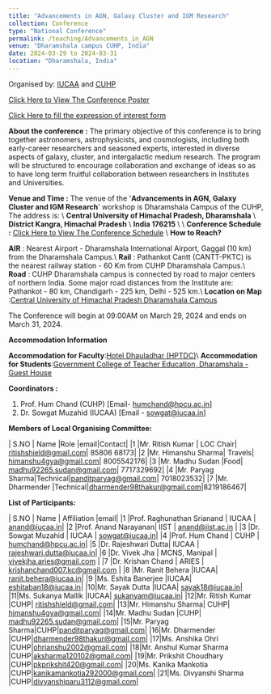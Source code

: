 ```yaml
---
title: "Advancements in AGN, Galaxy Cluster and IGM Research"
collection: Conference
type: "National Conference"
permalink: /teaching/Advancements_in_AGN
venue: "Dharamshala campus CUHP, India"
date: 2024-03-29 to 2024-03-31
location: "Dharamshala, India"
---
```

Organised by: [IUCAA](https://www.iucaa.in/en/) and [CUHP](https://www.cuhimachal.ac.in/index.php/SPMS/department/dept_physics_astronomical)

[Click Here to View The Conference Poster](https://chandrastarclub.github.io/files/poster.pdf)

[Click Here to fill the expression of interest form](https://forms.gle/H9vR1crytmCr3o1S8)

**About the conference :** The primary objective of this conference is to bring together astronomers, astrophysicists, and cosmologists, including both early-career researchers and seasoned experts, interested in diverse aspects of galaxy, cluster, and intergalactic medium research. The program will be structured to encourage collaboration and exchange of ideas so as to have long term fruitful collaboration between researchers in Institutes and Universities.

**Venue and Time :**  The venue of the '**Advancements in AGN, Galaxy Cluster and IGM Research**' workshop is Dharamshala Campus of the CUHP, The address is: \\
                    **Central University of Himachal Pradesh, Dharamshala** \\
                    **District Kangra, Himachal Pradesh** \\
                    **India 176215** \\
\\
**Conference Schedule :** [Click Here to View The Conference Schedule](https://chandrastarclub.github.io/files/CUHP_IUCAA_conference_2024.pdf)
\\
 **How to Reach?**

 **AIR** : Nearest Airport - Dharamshala International Airport, Gaggal (10 km) from the Dharamshala Campus.\\
 **Rail** : Pathankot Cantt (CANTT-PKTC) is the nearest railway station - 60 Km from CUHP Dharamshala Campus.\\
 **Road** : CUHP Dharamshala campus is connected by road to major centers of northern India. Some major road distances from the Institute are: Pathankot - 80 km, Chandigarh - 225 km, Delhi - 525 km.\\
 **Location on Map** :[Central University of Himachal Pradesh Dharamshala Campus](https://maps.app.goo.gl/Y8TLwJDbiRtn1JQu6)

 The Conference will begin at 09:00AM on March 29, 2024 and ends on March 31, 2024.

 **Accommodation Information**


 **Accommodation for Faculty**:[Hotel Dhauladhar (HPTDC)](https://maps.app.goo.gl/fpLsWBxYvtK3KPDV8)\\
**Accommodation for Students**:[Government College of Teacher Education, Dharamshala - Guest House](https://maps.app.goo.gl/RX8z9PXg7sCHze6X9)

 <!-- The Conference will begin at 09:00AM on March 29, 2024 and ends on March 31, 2024. -->
**Coordinators :**

1. Prof. Hum Chand (CUHP) [Email- humchand@hpcu.ac.in]
2. Dr. Sowgat Muzahid (IUCAA) [Email - sowgat@iucaa.in]

**Members of Local Organising Committee:**

| S.NO  | Name  |Role |email|Contact|
|1 |Mr. Ritish Kumar | LOC Chair| ritishshield@gmail.com| 85806 68173|
|2 |Mr. Himanshu Sharma| Travels| himanshu4gya@gmail.com|  8005542176|
|3 |Mr. Madhu Sudan |Food| madhu92265.sudan@gmail.com| 7717329692|
|4 |Mr. Paryag Sharma|Technical|panditparyag@gmail.com|  7018023532|
|7 |Mr. Dharmender |Technical|dharmender98thakur@gmail.com|8219186467|

**List of Participants:**

| S.NO  | Name | Affiliation |email|
|1 |Prof. Raghunathan Srianand | IUCAA | anand@iucaa.in|
|2 |Prof. Anand Narayanan| IIST | anand@iist.ac.in |
|3 |Dr. Sowgat Muzahid | IUCAA | sowgat@iucaa.in|
|4 |Prof. Hum Chand | CUHP | humchand@hpcu.ac.in|
|5 |Dr. Rajeshwari Dutta| IUCAA | rajeshwari.dutta@iucaa.in|
|6 |Dr. Vivek Jha | MCNS, Manipal | vivekjha.aries@gmail.com |
|7 |Dr. Krishan Chand | ARIES | krishanchand007.kc@gmail.com |
|8 |Mr. Ranit Behera |IUCAA| ranit.behera@iucaa.in|
|9 |Ms. Eshita Banerjee |IUCAA| eshitaban18@iucaa.in|
|10|Mr. Sayak Dutta |IUCAA| sayak18@iucaa.in|
|11|Ms. Sukanya Mallik |IUCAA| sukanyam@iucaa.in|
|12|Mr. Ritish Kumar |CUHP| ritishshield@gmail.com|
|13|Mr. Himanshu Sharma| CUHP| himanshu4gya@gmail.com|
|14|Mr. Madhu Sudan |CUHP| madhu92265.sudan@gmail.com|
|15|Mr. Paryag Sharma|CUHP|panditparyag@gmail.com|
|16|Mr. Dharmender |CUHP|dharmender98thakur@gmail.com|
|17|Ms. Anshika Ohri |CUHP|ohrianshu2002@gmail.com|
|18|Mr. Anshul Kumar Sharma |CUHP|aksharma120102@gmail.com|
|19|Mr. Prikshit Choudhary |CUHP|pkprikshit420@gmail.com|
|20|Ms. Kanika Mankotia |CUHP|kanikamankotia292000@gmail.com|
|21|Ms. Divyanshi Sharma |CUHP|divyanshiparu3112@gmail.com|
